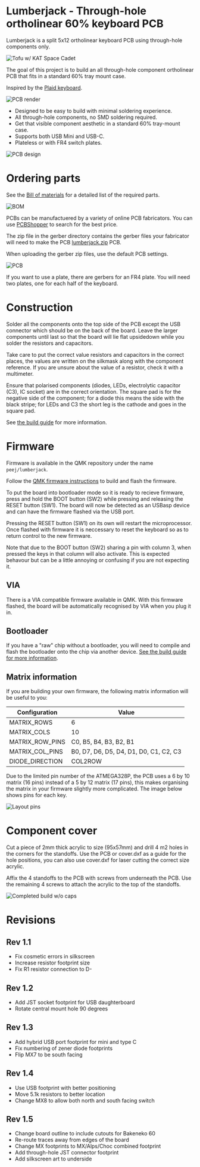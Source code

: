 # Lumberjack - Through-hole ortholinear 60% keyboard PCB

Lumberjack is a split 5x12 ortholinear keyboard PCB using through-hole components only.

![Tofu w/ KAT Space Cadet](images/tofu-kat-spacecadet.jpg)

The goal of this project is to build an all through-hole component ortholinear PCB that fits in a standard 60% tray mount case.

Inspired by the [Plaid keyboard](https://github.com/hsgw/plaid).

![PCB render](images/pcb-render.jpg)

* Designed to be easy to build with minimal soldering experience.
* All through-hole components, no SMD soldering required.
* Get that visible component aesthetic in a standard 60% tray-mount case.
* Supports both USB Mini and USB-C.
* Plateless or with FR4 switch plates.

![PCB design](images/pcb-design.png)

# Ordering parts

See the [Bill of materials](BOM.md) for a detailed list of the required parts.

![BOM](images/bom.jpg)

PCBs can be manufactuered by a variety of online PCB fabricators. You can use [PCBShopper](https://pcbshopper.com/) to search for the best price.

The zip file in the gerber directory contains the gerber files your fabricator will need to make the PCB [lumberjack.zip](https://github.com/peej/lumberjack-keyboard/blob/master/gerber/lumberjack.zip) PCB.

When uploading the gerber zip files, use the default PCB settings.

![PCB](images/pcb.jpg)

If you want to use a plate, there are gerbers for an FR4 plate. You will need two plates, one for each half of the keyboard.

# Construction

Solder all the components onto the top side of the PCB except the USB connector which should be on the back of the board. Leave the larger components until last so that the board will lie flat upsidedown while you solder the resistors and capacitors.

Take care to put the correct value resistors and capacitors in the correct places, the values are written on the silkmask along with the component reference. If you are unsure about the value of a resistor, check it with a multimeter.

Ensure that polarised components (diodes, LEDs, electrolytic capacitor (C3), IC socket) are in the correct orientation. The square pad is for the negative side of the component; for a diode this means the side with the black stripe; for LEDs and C3 the short leg is the cathode and goes in the square pad.

See [the build guide](guide.md) for more information.

# Firmware

Firmware is available in the QMK repository under the name `peej/lumberjack`.

Follow the [QMK firmware instructions](https://beta.docs.qmk.fm/using-qmk/guides/flashing/flashing) to build and flash the firmware.

To put the board into bootloader mode so it is ready to recieve firmware, press and hold the BOOT button (SW2) while pressing and releasing the RESET button (SW1). The board will now be detected as an USBasp device and can have the firmware flashed via the USB port.

Pressing the RESET button (SW1) on its own will restart the microprocessor. Once flashed with firmware it is neccessary to reset the keyboard so as to return control to the new firmware.

Note that due to the BOOT button (SW2) sharing a pin with column 3, when pressed the keys in that column will also activate. This is expected behavour but can be a little annoying or confusing if you are not expecting it.

## VIA

There is a VIA compatible firmware available in QMK. With this firmware flashed, the board will be automatically recognised by VIA when you plug it in.

## Bootloader

If you have a "raw" chip without a bootloader, you will need to compile and flash the bootloader onto the chip via another device. [See the build guide for more information](guide.md#bootloader).

## Matrix information

If you are building your own firmware, the following matrix information will be useful to you:

| Configuration   | Value                                  |
|-----------------|----------------------------------------|
| MATRIX_ROWS     | 6                                      |
| MATRIX_COLS     | 10                                     |
| MATRIX_ROW_PINS | C0, B5, B4, B3, B2, B1                 |
| MATRIX_COL_PINS | B0, D7, D6, D5, D4, D1, D0, C1, C2, C3 |
| DIODE_DIRECTION | COL2ROW                                |

Due to the limited pin number of the ATMEGA328P, the PCB uses a 6 by 10 matrix (16 pins) instead of a 5 by 12 matrix (17 pins), this makes organising the matrix in your firmware slightly more complicated. The image below shows pins for each key.

![Layout pins](images/layout.png)
# Component cover

Cut a piece of 2mm thick acrylic to size (95x57mm) and drill 4 m2 holes in the corners for the standoffs. Use the PCB or cover.dxf as a guide for the hole positions, you can also use cover.dxf for laser cutting the correct size acrylic.

Affix the 4 standoffs to the PCB with screws from underneath the PCB. Use the remaining 4 screws to attach the acrylic to the top of the standoffs.

![Completed build w/o caps](images/complete.jpg)

# Revisions

## Rev 1.1

* Fix cosmetic errors in silkscreen
* Increase resistor footprint size
* Fix R1 resistor connection to D-

## Rev 1.2

* Add JST socket footprint for USB daughterboard
* Rotate central mount hole 90 degrees

## Rev 1.3

* Add hybrid USB port footprint for mini and type C
* Fix numbering of zener diode footprints
* Flip MX7 to be south facing

## Rev 1.4

* Use USB footprint with better positioning
* Move 5.1k resistors to better location
* Change MX8 to allow both north and south facing switch
## Rev 1.5

* Change board outline to include cutouts for Bakeneko 60
* Re-route traces away from edges of the board
* Change MX footprints to MX/Alps/Choc combined footprint
* Add through-hole JST connector footprint
* Add silkscreen art to underside

